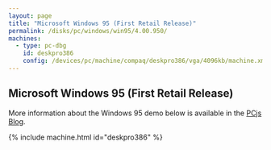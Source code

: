 ```yaml
---
layout: page
title: "Microsoft Windows 95 (First Retail Release)"
permalink: /disks/pc/windows/win95/4.00.950/
machines:
  - type: pc-dbg
    id: deskpro386
    config: /devices/pc/machine/compaq/deskpro386/vga/4096kb/machine.xml
---
```


Microsoft Windows 95 (First Retail Release)
---

More information about the Windows 95 demo below is available in the [PCjs Blog](/blog/2015/09/21/). 

{% include machine.html id="deskpro386" %}
